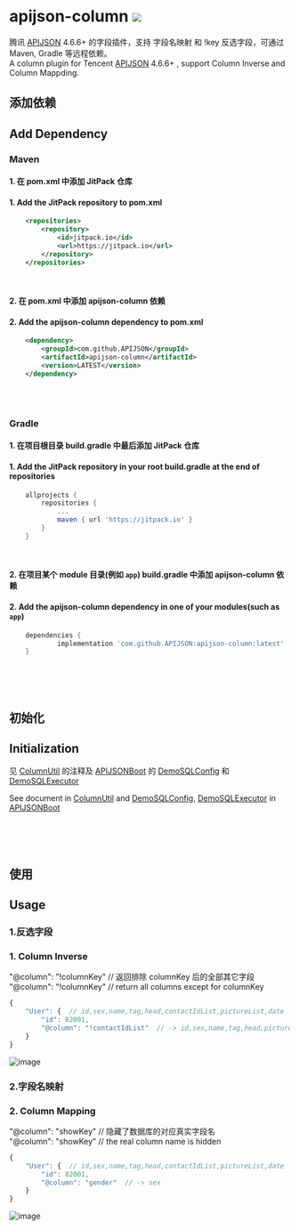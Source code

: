# apijson-column  [![](https://jitpack.io/v/APIJSON/apijson-column.svg)](https://jitpack.io/#APIJSON/apijson-column)
腾讯 [APIJSON](https://github.com/Tencent/APIJSON) 4.6.6+ 的字段插件，支持 字段名映射 和 !key 反选字段，可通过 Maven, Gradle 等远程依赖。<br />
A column plugin for Tencent [APIJSON](https://github.com/Tencent/APIJSON) 4.6.6+ , support Column Inverse and Column Mappding.

## 添加依赖
## Add Dependency

### Maven
#### 1. 在 pom.xml 中添加 JitPack 仓库
#### 1. Add the JitPack repository to pom.xml
```xml
	<repositories>
		<repository>
		    <id>jitpack.io</id>
		    <url>https://jitpack.io</url>
		</repository>
	</repositories>
```
<br />

#### 2. 在 pom.xml 中添加 apijson-column 依赖
#### 2. Add the apijson-column dependency to pom.xml
```xml
	<dependency>
	    <groupId>com.github.APIJSON</groupId>
	    <artifactId>apijson-column</artifactId>
	    <version>LATEST</version>
	</dependency>
```

<br />
<br />

### Gradle
#### 1. 在项目根目录 build.gradle 中最后添加 JitPack 仓库
#### 1. Add the JitPack repository in your root build.gradle at the end of repositories
```gradle
	allprojects {
		repositories {
			...
			maven { url 'https://jitpack.io' }
		}
	}
```
<br />

#### 2. 在项目某个 module 目录(例如 `app`) build.gradle 中添加 apijson-column 依赖
#### 2. Add the apijson-column dependency in one of your modules(such as `app`)
```gradle
	dependencies {
	        implementation 'com.github.APIJSON:apijson-column:latest'
	}
```

<br />
<br />
<br />

## 初始化
## Initialization
见 [ColumnUtil](/src/main/java/apijson/column/ColumnUtil.java) 的注释及 [APIJSONBoot](https://github.com/APIJSON/APIJSON-Demo/blob/master/APIJSON-Java-Server/APIJSONBoot) 的 [DemoSQLConfig](https://github.com/APIJSON/APIJSON-Demo/blob/master/APIJSON-Java-Server/APIJSONBoot/src/main/java/apijson/demo/DemoSQLConfig.java) 和 [DemoSQLExecutor](https://github.com/APIJSON/APIJSON-Demo/blob/master/APIJSON-Java-Server/APIJSONBoot/src/main/java/apijson/demo/DemoSQLExecutor.java) <br />

See document in [ColumnUtil](/src/main/java/apijson/column/ColumnUtil.java) and [DemoSQLConfig](https://github.com/APIJSON/APIJSON-Demo/blob/master/APIJSON-Java-Server/APIJSONBoot/src/main/java/apijson/demo/DemoSQLConfig.java), [DemoSQLExecutor](https://github.com/APIJSON/APIJSON-Demo/blob/master/APIJSON-Java-Server/APIJSONBoot/src/main/java/apijson/demo/DemoSQLExecutor.java) in [APIJSONBoot](https://github.com/APIJSON/APIJSON-Demo/blob/master/APIJSON-Java-Server/APIJSONBoot)

<br />
<br />
<br />

## 使用
## Usage

### 1.反选字段
### 1. Column Inverse
"@column": "!columnKey"  // 返回排除 columnKey 后的全部其它字段 <br />
"@column": "!columnKey"  // return all columns except for columnKey
```js
{
    "User": {  // id,sex,name,tag,head,contactIdList,pictureList,date
        "id": 82001,
        "@column": "!contactIdList"  // -> id,sex,name,tag,head,pictureList,date
    }
}
```

![image](https://user-images.githubusercontent.com/5738175/113572899-ab903380-964b-11eb-9f3c-69f3437d8a54.png)


### 2.字段名映射
### 2. Column Mapping
"@column": "showKey"  // 隐藏了数据库的对应真实字段名 <br />
"@column": "showKey"  // the real column name is hidden
```js
{
    "User": {  // id,sex,name,tag,head,contactIdList,pictureList,date
        "id": 82001,
        "@column": "gender"  // -> sex 
    }
}
```

![image](https://user-images.githubusercontent.com/5738175/113572926-b77bf580-964b-11eb-8a17-10917669c2aa.png)


<br /><br />
